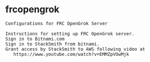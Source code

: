 # frcopengrok
<pre>
Configurations for FRC OpenGrok Server

Instructions for setting up FRC OpenGrok server.
Sign in to Bitnami.com
Sign in to StackSmith from bitnami.
Grant access by StackSmith to AWS following video at 
   https://www.youtube.com/watch?v=EMMZpVOwMjk
</pre>
